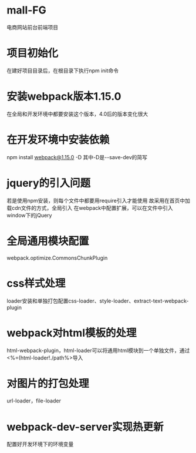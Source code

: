 # mall-FG
电商网站前台前端项目

# 项目初始化
在建好项目目录后，在根目录下执行npm init命令

# 安装webpack版本1.15.0
在全局和开发环境中都要安装这个版本，4.0后的版本变化很大

# 在开发环境中安装依赖
npm install webpack@1.15.0 -D
其中-D是--save-dev的简写

# jquery的引入问题
若是使用npm安装，则每个文件中都要用require引入才能使用
故采用在首页中加载cdn文件的方式，全局引入
在webpack中配置扩展，可以在文件中引入window下的jQuery

# 全局通用模块配置
webpack.optimize.CommonsChunkPlugin

# css样式处理
loader安装和单独打包配置css-loader、style-loader、extract-text-webpack-plugin

# webpack对html模板的处理
html-webpack-plugin，html-loader可以将通用html模块到一个单独文件，通过<%=(html-loader!./path%>导入

# 对图片的打包处理
url-loader，file-loader

# webpack-dev-server实现热更新
配置好开发环境下的环境变量